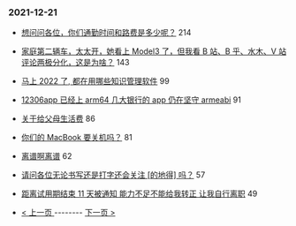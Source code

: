 ### 2021-12-21 
- [想问问各位，你们通勤时间和路费是多少呢？](https://www.v2ex.com/t/823452) 214
- [家庭第二辆车，太太开，她看上 Model3 了，但我看 B 站、B 乎、水木、V 站评论两极分化，这是为啥？](https://www.v2ex.com/t/823449) 143
- [马上 2022 了, 都在用哪些知识管理软件](https://www.v2ex.com/t/823484) 99
- [12306app 已经上 arm64 几大银行的 app 仍在坚守 armeabi](https://www.v2ex.com/t/823445) 91
- [关于给父母生活费](https://www.v2ex.com/t/823465) 86
- [你们的 MacBook 要关机吗？](https://www.v2ex.com/t/823406) 81
- [离谱啊离谱](https://www.v2ex.com/t/823563) 62
- [请问各位无论书写还是打字还会关注 [的地得] 吗？](https://www.v2ex.com/t/823547) 57
- [距离试用期结束 11 天被通知 能力不足不能给我转正 让我自行离职](https://www.v2ex.com/t/823405) 49 

- [ < 上一页 ](https://github.com/able8/v2ex-hot-record/blob/master/2021-12-20.md) -------- [ 下一页 > ](https://github.com/able8/v2ex-hot-record/blob/master/2021-12-22.md)